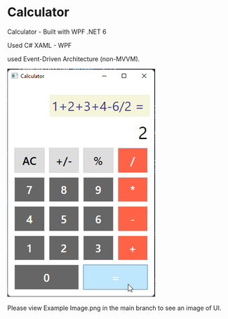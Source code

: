 # Calculator
Calculator - Built with WPF .NET 6

Used C#
XAML - WPF

used Event-Driven Architecture (non-MVVM).

![Main](https://github.com/buddhika85/Calculator/blob/main/Example%20Image.png?raw=true)

Please view Example Image.png in the main branch to see an image of UI.
